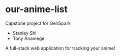 # our-anime-list
Capstone project for GenSpark
* Stanley Shi
* Tony Anamege
  
A full-stack web application for tracking your anime!
